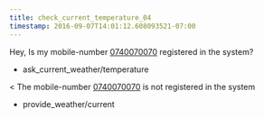 ```yaml
---
title: check_current_temperature_04
timestamp: 2016-09-07T14:01:12.608093521-07:00
---
```


Hey, Is my mobile-number [0740070070](city) registered in the system?
* ask_current_weather/temperature

< The mobile-number [0740070070](city) is not registered in the system
* provide_weather/current
